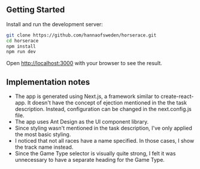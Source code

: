 ## Getting Started

Install and run the development server:

```bash
git clone https://github.com/hannaofsweden/horserace.git
cd horserace
npm install
npm run dev
```

Open [http://localhost:3000](http://localhost:3000) with your browser to see the result.

## Implementation notes

-   The app is generated using Next.js, a framework similar to create-react-app. It doesn't have the concept of ejection mentioned in the the task description. Instead, configuration can be changed in the next.config.js file.
-   The app uses Ant Design as the UI component library.
-   Since styling wasn't mentioned in the task description, I've only applied the most basic styling.
-   I noticed that not all races have a name specified. In those cases, I show the track name instead.
-   Since the Game Type selector is visually quite strong, I felt it was unnecessary to have a separate heading for the Game Type.
